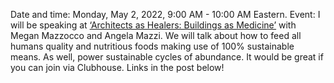 Date and time: Monday, May 2, 2022, 9:00 AM - 10:00 AM Eastern.
Event: I will be speaking at [‘Architects as Healers: Buildings as Medicine’](https://www.linkedin.com/company/architectingcoach/) with Megan Mazzocco and Angela Mazzi. We will talk about how to feed all humans quality and nutritious foods making use of 100% sustainable means. As well, power sustainable cycles of abundance. It would be great if you can join via Clubhouse. Links in the post below!
